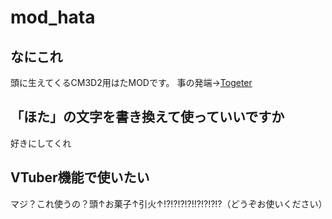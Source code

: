 # mod_hata
## なにこれ
頭に生えてくるCM3D2用はたMODです。
事の発端→[Togeter](https://togetter.com/li/1045388)
## 「ほた」の文字を書き換えて使っていいですか
好きにしてくれ
## VTuber機能で使いたい
マジ？これ使うの？頭↑お菓子↑引火↑!?!?!?!?!!?!?!?!?（どうぞお使いください）
